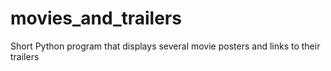 # movies_and_trailers
Short Python program that displays several movie posters and links to their trailers
